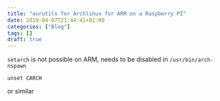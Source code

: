 ```yaml
---
title: "aurutils for Archlinux for ARM on a Raspberry PI"
date: 2019-04-07T21:44:41+02:00
categories: ["Blog"]
tags: []
draft: true
---
```



`setarch` is not possible on ARM, needs to be disabled in `/usr/bin/arch-nspawn` 

```
unset CARCH 
```

or similar
